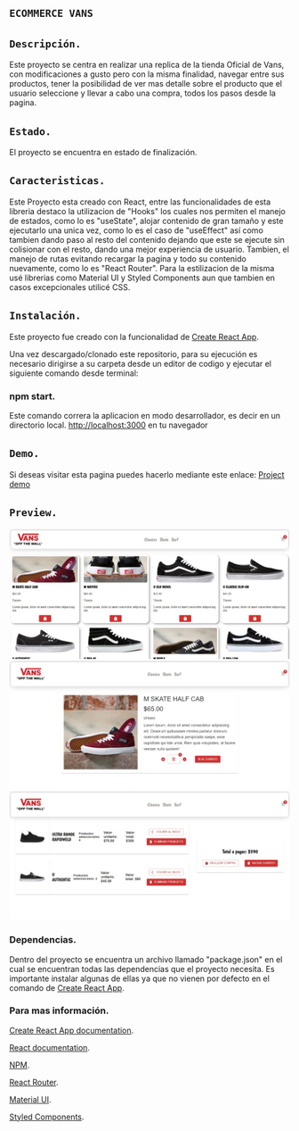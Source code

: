 ## `ECOMMERCE VANS`

## `Descripción.`
Este proyecto se centra en realizar una replica de la tienda Oficial de Vans, con modificaciones a gusto pero con la misma finalidad, navegar entre sus productos, tener la posibilidad de ver mas detalle sobre el producto que el usuario seleccione y llevar a cabo una compra, todos los pasos desde la pagina.

## `Estado.`
El proyecto se encuentra en estado de finalización.

## `Caracteristicas.`

Este Proyecto esta creado con React, entre las funcionalidades de esta libreria destaco la utilizacion de "Hooks" los cuales nos permiten el manejo de estados, como lo es "useState", alojar contenido de gran tamaño y este ejecutarlo una unica vez, como lo es el caso de "useEffect" así como tambien dando paso al resto del contenido dejando que este se ejecute sin colisionar con el resto, dando una mejor experiencia de usuario.
Tambien, el manejo de rutas evitando recargar la pagina y todo su contenido nuevamente, como lo es "React Router".
Para la estilizacion de la misma usé librerias como Material UI y Styled Components aun que tambien en casos excepcionales
utilicé CSS.

## `Instalación.`

Este proyecto fue creado con la funcionalidad de [Create React App](https://github.com/facebook/create-react-app).

Una vez descargado/clonado este repositorio, para su ejecución es necesario dirigirse a su carpeta desde un editor de codigo y ejecutar el siguiente comando desde terminal:

### npm start.

Este comando correra la aplicacion en modo desarrollador, es decir en un directorio local.
[http://localhost:3000](http://localhost:3000) en tu navegador

## `Demo.`
Si deseas visitar esta pagina puedes hacerlo mediante este enlace: [Project demo](https://joseottonello.github.io/37070-Clase12Ottonello//)

## `Preview.`
![](./src/assets/images/Home.png)
![](./src/assets/images/Detail.png)
![](./src/assets/images/Cart.png)

### Dependencias.

Dentro del proyecto se encuentra un archivo llamado "package.json" en el cual se encuentran todas las dependencias que el proyecto necesita. Es importante instalar algunas de ellas ya que no vienen por defecto en el comando de [Create React App](https://github.com/facebook/create-react-app).

### Para mas información.

[Create React App documentation](https://facebook.github.io/create-react-app/docs/getting-started).

[React documentation](https://reactjs.org/).

[NPM](https://www.npmjs.com/).

[React Router](https://reactrouter.com/).

[Material UI](https://mui.com/).

[Styled Components](https://styled-components.com/).

